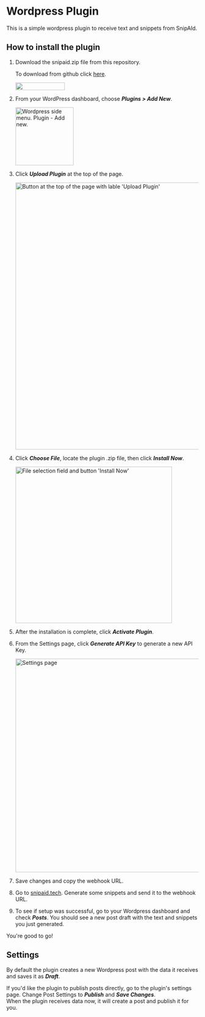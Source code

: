 # Wordpress Plugin
This is a simple wordpress plugin to receive text and snippets from SnipAId.

## How to install the plugin

1. Download the snipaid.zip file from this repository.

    To download from github click [here](https://github.com/snipaid-nlg/wp-plugin/raw/main/snipaid.zip).
    
    [<img src="https://user-images.githubusercontent.com/36483428/218520593-9787ba5b-00b7-4504-8695-d14516e96be5.png" width="129" height="20">](https://github.com/snipaid-nlg/wp-plugin/raw/main/snipaid.zip)

2. From your WordPress dashboard, choose ***Plugins > Add New***.
      
    <img width="152" alt="Wordpress side menu. Plugin - Add new." src="https://user-images.githubusercontent.com/36483428/218521906-ef0dcec4-e9c2-4c0c-94bb-7a54b47018e4.png">

3. Click ***Upload Plugin*** at the top of the page.

    <img width="700" alt="Button at the top of the page with lable 'Upload Plugin'" src="https://user-images.githubusercontent.com/36483428/218522702-2bd43f8c-fb72-469d-a066-260caa510c53.png">
    
4. Click ***Choose File***, locate the plugin .zip file, then click ***Install Now***.

    <img width="410" alt="File selection field and button 'Install Now'" src="https://user-images.githubusercontent.com/36483428/218524128-5a5194a7-b7ed-409d-af1c-f32094da991d.png">

5. After the installation is complete, click ***Activate Plugin***.

6. From the Settings page, click ***Generate API Key*** to generate a new API Key.

    <img width="560" alt="Settings page" src="https://user-images.githubusercontent.com/36483428/218527149-ef33b985-95d1-480d-b08d-7bd96025c712.png">

7. Save changes and copy the webhook URL.

8. Go to [snipaid.tech](https://www.snipaid.tech). Generate some snippets and send it to the webhook URL.

9. To see if setup was successful, go to your Wordpress dashboard and check ***Posts***. You should see a new post draft with the text and snippets you just generated.

You're good to go!
    
## Settings

By default the plugin creates a new Wordpress post with the data it receives and saves it as ***Draft***.
    
If you'd like the plugin to publish posts directly, go to the plugin's settings page. Change Post Settings to ***Publish*** and ***Save Changes***.  
When the plugin receives data now, it will create a post and publish it for you.
    
    
